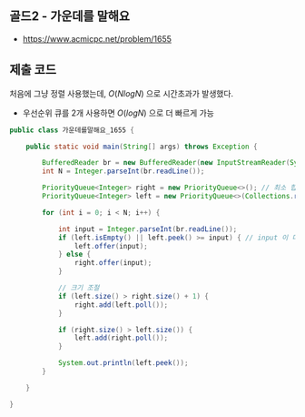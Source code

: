 ## 골드2 - 가운데를 말해요

- https://www.acmicpc.net/problem/1655


## 제출 코드

처음에 그냥 정렬 사용했는데, $O(NlogN)$ 으로 시간초과가 발생했다.
- 우선순위 큐를 2개 사용하면 $O(logN)$ 으로 더 빠르게 가능

```java
public class 가운데를말해요_1655 {

	public static void main(String[] args) throws Exception {

		BufferedReader br = new BufferedReader(new InputStreamReader(System.in));
		int N = Integer.parseInt(br.readLine());

		PriorityQueue<Integer> right = new PriorityQueue<>(); // 최소 힙(중간 값 이하)
		PriorityQueue<Integer> left = new PriorityQueue<>(Collections.reverseOrder()); // 최대 힙

		for (int i = 0; i < N; i++) {

			int input = Integer.parseInt(br.readLine());
			if (left.isEmpty() || left.peek() >= input) { // input 이 더 작을 경우
				left.offer(input);
			} else {
				right.offer(input);
			}

			// 크기 조절
			if (left.size() > right.size() + 1) {
				right.add(left.poll());
			}

			if (right.size() > left.size()) {
				left.add(right.poll());
			}

			System.out.println(left.peek());
		}

	}

}

```
